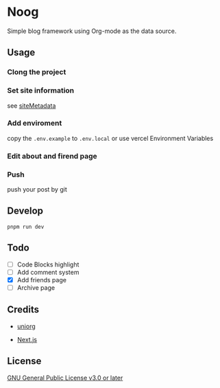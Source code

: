 # Noog 

Simple blog framework using Org-mode as the data source.


## Usage 

### Clong the project

### Set site information

see [siteMetadata](./src/siteMetadata.js)

### Add enviroment
copy the `.env.example` to `.env.local` or use vercel Environment Variables

### Edit about and firend page

### Push
push your post by git 


## Develop

``` 
pnpm run dev 
```

## Todo
- [ ] Code Blocks highlight
- [ ] Add comment system
- [x] Add friends page
- [ ] Archive page

## Credits
- [uniorg](https://github.com/rasendubi/uniorg)

- [Next.js](https://nextjs.org)


## License

[GNU General Public License v3.0 or later](./LICENSE)
